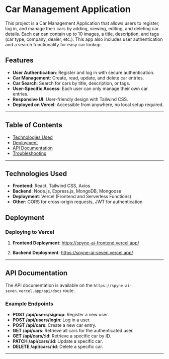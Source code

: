 # Car Management Application

This project is a Car Management Application that allows users to register, log in, and manage their cars by adding, viewing, editing, and deleting car details. Each car can contain up to 10 images, a title, description, and tags (car type, company, dealer, etc.). This app also includes user authentication and a search functionality for easy car lookup.

## Features

- **User Authentication**: Register and log in with secure authentication.
- **Car Management**: Create, read, update, and delete car entries.
- **Car Search**: Search for cars by title, description, or tags.
- **User-Specific Access**: Each user can only manage their own car entries.
- **Responsive UI**: User-friendly design with Tailwind CSS.
- **Deployed on Vercel**: Accessible from anywhere, no local setup required.

---

## Table of Contents

- [Technologies Used](#technologies-used)
- [Deployment](#deployment)
- [API Documentation](#api-documentation)
- [Troubleshooting](#troubleshooting)

---

## Technologies Used

- **Frontend**: React, Tailwind CSS, Axios
- **Backend**: Node.js, Express.js, MongoDB, Mongoose
- **Deployment**: Vercel (Frontend and Serverless Functions)
- **Other**: CORS for cross-origin requests, JWT for authentication

## Deployment

### Deploying to Vercel

1. **Frontend Deployment**: https://spyne-ai-frontend.vercel.app/

2. **Backend Deployment**: https://spyne-ai-seven.vercel.app/

---

## API Documentation

The API documentation is available on the `https://spyne-ai-seven.vercel.app/api/docs` route.

### Example Endpoints

- **POST /api/users/signup**: Register a new user.
- **POST /api/users/login**: Log in a user.
- **POST /api/cars**: Create a new car entry.
- **GET /api/cars**: Retrieve all cars for the authenticated user.
- **GET /api/cars/:id**: Retrieve a specific car by ID.
- **PATCH /api/cars/:id**: Update a specific car.
- **DELETE /api/cars/:id**: Delete a specific car.

---
